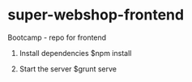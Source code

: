 super-webshop-frontend
======================
Bootcamp - repo for frontend

1. Install dependencies
$npm install

2. Start the server
$grunt serve 



